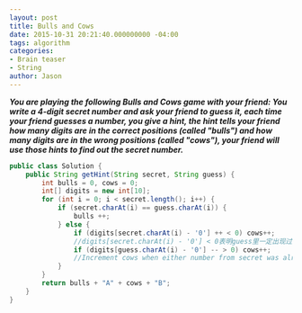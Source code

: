 ```yaml
---
layout: post
title: Bulls and Cows
date: 2015-10-31 20:21:40.000000000 -04:00
tags: algorithm
categories:
- Brain teaser
- String
author: Jason
---
```

<p><strong><em>You are playing the following Bulls and Cows game with your friend: You write a 4-digit secret number and ask your friend to guess it, each time your friend guesses a number, you give a hint, the hint tells your friend how many digits are in the correct positions (called "bulls") and how many digits are in the wrong positions (called "cows"), your friend will use those hints to find out the secret number.</em></strong></p>


``` java
public class Solution {
    public String getHint(String secret, String guess) {
        int bulls = 0, cows = 0;
        int[] digits = new int[10];
        for (int i = 0; i < secret.length(); i++) {
            if (secret.charAt(i) == guess.charAt(i)) {
                bulls ++;
            } else {
                if (digits[secret.charAt(i) - '0'] ++ < 0) cows++;
                //digits[secret.charAt(i) - '0'] < 0表明guess里一定出现过这个char所以才会是负值
                if (digits[guess.charAt(i) - '0'] -- > 0) cows++;
                //Increment cows when either number from secret was already seen in guess or vice versa.
            }
        }
        return bulls + "A" + cows + "B";
    }
}
```
